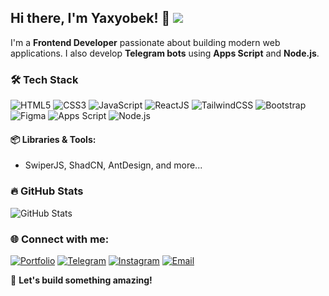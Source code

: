 ## Hi there, I'm Yaxyobek! 👋 ![](https://komarev.com/ghpvc/?username=yaxyobekuz&color=blueviolet)

I'm a **Frontend Developer** passionate about building modern web applications. I also develop **Telegram bots** using **Apps Script** and **Node.js**.

### 🛠 Tech Stack

![HTML5](https://img.shields.io/badge/-HTML5-E34F26?style=flat&logo=html5&logoColor=white)
![CSS3](https://img.shields.io/badge/-CSS3-1572B6?style=flat&logo=css3)
![JavaScript](https://img.shields.io/badge/-JavaScript-F7DF1E?style=flat&logo=javascript&logoColor=black)
![ReactJS](https://img.shields.io/badge/-ReactJS-61DAFB?style=flat&logo=react&logoColor=black)
![TailwindCSS](https://img.shields.io/badge/-TailwindCSS-38B2AC?style=flat&logo=tailwind-css&logoColor=white)
![Bootstrap](https://img.shields.io/badge/-Bootstrap-7952B3?style=flat&logo=bootstrap&color=pink)
![Figma](https://img.shields.io/badge/-Figma-F24E1E?style=flat&logo=figma&color=white)
![Apps Script](https://img.shields.io/badge/-Apps%20Script-4285F4?style=flat&logo=google&color=green)
![Node.js](https://img.shields.io/badge/-Node.js-339933?style=flat&logo=node.js&logoColor=white)

#### 📦 Libraries & Tools:
- SwiperJS, ShadCN, AntDesign, and more...

### 🔥 GitHub Stats

![GitHub Stats](https://github-readme-stats.vercel.app/api?username=yaxyobekuz&show_icons=true&theme=radical)

### 🌐 Connect with me:

[![Portfolio](https://img.shields.io/badge/-Portfolio-000?style=flat&logo=netlify&logoColor=white)](https://yaxyobekk.uz/en)
[![Telegram](https://img.shields.io/badge/-Telegram-2CA5E0?style=flat&logo=telegram&logoColor=white)](https://t.me/mryaxyobek)
[![Instagram](https://img.shields.io/badge/-Instagram-E4405F?style=flat&logo=instagram&logoColor=white)](https://instagram.com/yaxyobekh.uz)
[![Email](https://img.shields.io/badge/-Email-D14836?style=flat&logo=gmail&logoColor=white)](mailto:info@yaxyobekk.uz)

🚀 **Let's build something amazing!**
